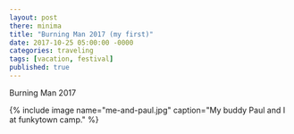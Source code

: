 ```yaml
---
layout: post
there: minima
title: "Burning Man 2017 (my first)"
date: 2017-10-25 05:00:00 -0000
categories: traveling
tags: [vacation, festival]
published: true
---
```



Burning Man 2017

{% include image name="me-and-paul.jpg" caption="My buddy Paul and I at funkytown camp." %}

